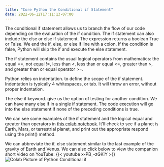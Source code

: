 ```yaml
---
title: "Core Python the Conditional if Statement"
date: 2022-06-12T17:11:13-07:00
---
```


 The conditional if statement allows us to branch the flow of our code depending on the evaluation of the if condition. The if statement can also include the else or else if statement. The expression returns a boolean True or False. We end the if, else, or else if line with a colon. If the condition is false, Python will skip the if and execute the else statement. 



The if statement contains the usual logical operators from mathematics: the equal ==, not equal !=, less than <, less than or equal <=, greater than >, and greater than or equal operator >=.



Python relies on indentation. to define the scope of the if statement. Indentation is typically 4 whitespaces, or tab. It will throw an error, without proper indentation.




The else if keyword. give us the option of testing for another condition. We can have many else if in a single if statement. The code execution will go into the else statement if none of the preceding conditions is true.



We can see some examples of the if statement and the logical equal and greater than operators in [this colab notebook](https://colab.research.google.com/drive/1PDk1TqCOmH2GSW9FQnydGDrjwLx40veP#scrollTo=ee0Hc2FjjhlG). It'll check to see if a planet is Earth, Mars, or terrestrial planet, and print out the appropriate respond using the print() method.

 

We can abbreviate the if, else statement similar to the last example of the gravity of Earth and Venus. We can also click below to view the companion short video on YouTube: {{< youtube x-PB_-zGKiY >}} ![Colab Picture of Python Conditional if](/img/core-python-if.jpg)